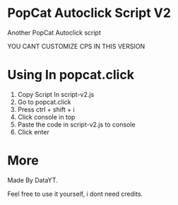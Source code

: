 # PopCat Autoclick Script V2
Another PopCat Autoclick script

YOU CANT CUSTOMIZE CPS IN THIS VERSION

# Using In popcat.click
1. Copy Script In  script-v2.js
2.  Go to popcat.click
3.  Press ctrl + shift + i
4.  Click console in top
5.  Paste the code in script-v2.js to console
6.  Click enter

# More
Made By DataYT.

Feel free to use it yourself, i dont need credits.
